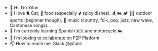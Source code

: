 - 👋 Hi, I’m Yifan
- 👀 I love 🐈 Cat, 🍱 food (especially 🌶️ spicy dishes), 🏂 🏍️ 🏕️ 🏊‍♀️ outdoor sports (beginner though), 🎵 music (country, folk, pop, jazz, new wave, Cantonese songs)... 
- 🌱 I’m currently learning Spanish 🇲🇽 and motorcycle 🏍️
- 💞️ I’m looking to collaborate on P2P Platform
- 📫 How to reach me: Slack @yifanli

<!---
yifan-block/yifan-block is a ✨ special ✨ repository because its `README.md` (this file) appears on your GitHub profile.
You can click the Preview link to take a look at your changes.
--->
